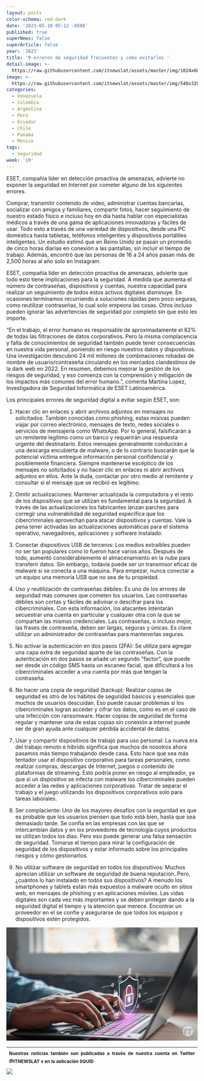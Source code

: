 ```yaml
---
layout: posts
color-schema: red-dark
date: '2023-05-10 05:12 -0500'
published: true
superNews: false
superArticle: false
year: '2023'
title: '9 errores de seguridad frecuentes y cómo evitarlos '
detail-image: >-
  https://raw.githubusercontent.com/itnewslat/assets/master/img/1024x680/laptop-con-candado-g.jpg
image: >-
  https://raw.githubusercontent.com/itnewslat/assets/master/img/540x320/laptop-con-candado-p.jpg
categories:
  - Venezuela
  - Colombia
  - Argentina
  - Perú
  - Ecuador
  - Chile
  - Panama
  - Mexico
tags:
  - Seguridad
week: '19'
---
```

ESET, compañía líder en detección proactiva de amenazas, advierte no exponer la seguridad en Internet por cometer alguno de los siguientes errores.
 
Comprar, transmitir contenido de video, administrar cuentas bancarias, socializar con amigos y familiares, compartir fotos, hacer seguimiento de nuestro estado físico e incluso hoy en día hasta hablar con especialistas médicos a través de una gama de aplicaciones innovadoras y fáciles de usar. Todo esto a través de una variedad de dispositivos, desde una PC doméstica hasta tabletas, teléfonos inteligentes y dispositivos portátiles inteligentes. Un estudio estimó que en Reino Unido se pasan un promedio de cinco horas diarias en conexión a las pantallas, sin incluir el tiempo de trabajo. Además, encontró que las personas de 16 a 24 años pasan más de 2,500 horas al año solo en Instagram.

ESET, compañía líder en detección proactiva de amenazas, advierte que todo esto tiene implicaciones para la seguridad. A medida que aumenta el número de contraseñas, dispositivos y cuentas, nuestra capacidad para realizar un seguimiento de todos estos activos digitales disminuye. En ocasiones terminamos recurriendo a soluciones rápidas pero poco seguras, como reutilizar contraseñas, lo cual solo empeora las cosas. Otros incluso pueden ignorar las advertencias de seguridad por completo sin que esto les importe.
 
“En el trabajo, el error humano es responsable de aproximadamente el 82% de  todas las filtraciones de datos corporativos. Pero la misma complacencia y falta de conocimientos de seguridad también puede tener consecuencias en nuestra vida personal, poniendo en riesgo nuestros datos y dispositivos. Una investigación descubrió 24 mil millones de combinaciones robadas de nombre de usuario/contraseña circulando en los mercados clandestinos de la dark web en 2022. En resumen, debemos mejorar la gestión de los riesgos de seguridad, y eso comienza con la comprensión y mitigación de los impactos más comunes del error humano.”, comenta Martina Lopez, Investigadora de Seguridad Informática de ESET Latinoamérica.
 

Los principales errores de seguridad digital a evitar según ESET, son:
 
1. Hacer clic en enlaces y abrir archivos adjuntos en mensajes no solicitados: También conocidas como phishing, estas misivas pueden viajar por correo electrónico, mensajes de texto, redes sociales o servicios de mensajería como WhatsApp. Por lo general, falsificarán a un remitente legítimo como un banco y requerirán una respuesta urgente del destinatario. Estos mensajes generalmente conducirán a una descarga encubierta de malware, o de lo contrario buscarán que la potencial víctima entregue información personal confidencial y posiblemente financiera. Siempre mantenerse escéptico de los mensajes no solicitados y no hacer clic en enlaces ni abrir archivos adjuntos en ellos. Ante la duda, contactar por otro medio al remitente y consultar si el mensaje que se recibió es legítimo.
 
2. Omitir actualizaciones: Mantener actualizada la computadora y el resto de los dispositivos que se utilizan es fundamental para la seguridad. A través de las actualizaciones los fabricantes lanzan parches para corregir una vulnerabilidad de seguridad específica que los cibercriminales aprovechan para atacar dispositivos y cuentas. Vale la pena tener activadas las actualizaciones automáticas para el sistema operativo, navegadores, aplicaciones y software instalado.
 
3. Conectar dispositivos USB de terceros: Los medios extraíbles pueden no ser tan populares como lo fueron hace varios años. Después de todo, aumentó considerablemente el almacenamiento en la nube para transferir datos. Sin embargo, todavía puede ser un transmisor eficaz de malware si se conecta a una máquina. Para empezar, nunca conectar a un equipo una memoria USB que no sea de tu propiedad.
 
4. Uso y reutilización de contraseñas débiles: Es uno de los errores de seguridad más comunes que cometen los usuarios. Las contraseñas débiles son cortas y fáciles de adivinar o descifrar para los cibercriminales. Con esta información, los atacantes intentarán secuestrar una cuenta en particular y cualquier otra con la que se compartan las mismas credenciales. Las contraseñas, o incluso mejor, las frases de contraseña,  deben ser largas, seguras y únicas. Es clave utilizar un administrador de contraseñas para mantenerlas seguras.
 
5. No activar la autenticación en dos pasos (2FA): Se utiliza para agregar una capa extra de seguridad aparte de las contraseñas. Con la autenticación en dos pasos se añade un segundo “factor”, que puede ser desde un código SMS hasta un escaneo facial, que dificultará a los cibercriminales acceder a una cuenta por más que tengan la contraseña.
 
6. No hacer una copia de seguridad (backup): Realizar copias de seguridad es otro de los hábitos de seguridad básicos y esenciales que muchos de usuarios descuidan. Eso puede causar problemas si los cibercriminales logran acceder y cifrar los datos, como es en el caso de una infección con ransomware. Hacer copias de seguridad de forma regular y mantener una de estas copias sin conexión a internet puede ser de gran ayuda ante cualquier pérdida accidental de datos.
 
7. Usar y compartir dispositivos de trabajo para uso personal: La nueva era del trabajo remoto e híbrido significa que muchos de nosotros ahora pasamos más tiempo trabajando desde casa. Esto hace que sea más tentador usar el dispositivo corporativo para tareas personales, como realizar compras, descargas de Internet, juegos o contenido de plataformas de streaming. Esto podría poner en riesgo al empleador, ya que si un dispositivo se infecta con malware los cibercriminales pueden acceder a las redes y aplicaciones corporativas. Tratar de separar el trabajo y el juego utilizando los dispositivos corporativos solo para tareas laborales.
 
8. Ser complaciente: Uno de los mayores desafíos con la seguridad es que es probable que los usuarios piensen que todo está bien, hasta que sea demasiado tarde. Se confía en las empresas con las que se intercambian datos y en los proveedores de tecnología cuyos productos se utilizan todos los días. Pero eso puede generar una falsa sensación de seguridad. Tomarse el tiempo para mirar la configuración de seguridad de los dispositivos y estar informado sobre los principales riesgos y cómo gestionarlos.
 
9. No utilizar software de seguridad en todos los dispositivos: Muchos aprecian utilizar un software de seguridad de buena reputación. Pero, ¿cuántos lo han instalado en todos sus dispositivos? A menudo los smartphones y tablets están más expuestos a malware oculto en sitios web, en mensajes de phishing y en aplicaciones móviles. Las vidas digitales son cada vez más importantes y se deben proteger dando a la seguridad digital el tiempo y la atención que merece. Encontrar un proveedor en el  se confíe y asegurarse de que todos los equipos y dispositivos estén protegidos.

![](https://raw.githubusercontent.com/itnewslat/assets/master/img/540x320/laptop-con-candado-p.jpg)

<table style="height: 42px;" width="569">
<tbody>
<tr>
<td style="text-align: justify;"><sub><strong>Nuestras noticias también son publicadas a través de nuestra cuenta en Twitter <a href="https://twitter.com/itnewslat?lang=es">@ITNEWSLAT</a> y en la aplicación <a href="https://squidapp.co/en/">SQUID</a></strong></sub></td>
</tr>
</tbody>
</table>
<img src="https://tracker.metricool.com/c3po.jpg?hash=56f88a41e39ab42c063cc51676587a04"/>